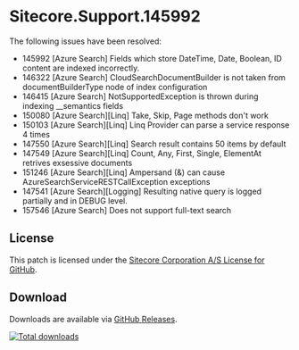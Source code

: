 # Sitecore.Support.145992
The following issues have been resolved:
* 145992 [Azure Search] Fields which store DateTime, Date, Boolean, ID content are indexed incorrectly.
* 146322 [Azure Search] CloudSearchDocumentBuilder is not taken from documentBuilderType node of index configuration 
* 146415 [Azure Search] NotSupportedException is thrown during indexing __semantics fields 
* 150080 [Azure Search][Linq] Take, Skip, Page methods don't work
* 150103 [Azure Search][Linq] Linq Provider can parse a service response 4 times
* 147550 [Azure Search][Linq] Search result contains 50 items by default
* 147549 [Azure Search][Linq] Count, Any, First, Single, ElementAt retrives exsessive documents
* 151246 [Azure Search][Linq] Ampersand (&) can cause AzureSearchServiceRESTCallException exceptions
* 147541 [Azure Search][Logging] Resulting native query is logged partially and in DEBUG level.
* 157546 [Azure Search] Does not support full-text search


## License  
This patch is licensed under the [Sitecore Corporation A/S License for GitHub](https://github.com/sitecoresupport/Sitecore.Support.145992/blob/master/LICENSE).  

## Download  
Downloads are available via [GitHub Releases](https://github.com/sitecoresupport/Sitecore.Support.145992/releases).  

[![Total downloads](https://img.shields.io/github/downloads/SitecoreSupport/Sitecore.Support.145992/total.svg)](https://github.com/SitecoreSupport/Sitecore.Support.145992/releases)
